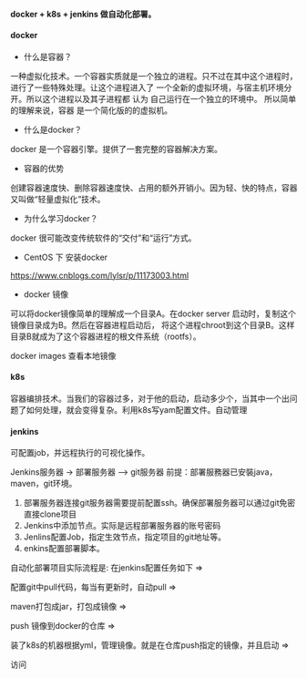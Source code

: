 #### docker + k8s + jenkins 做自动化部署。

#### docker ####

* 什么是容器？

一种虚拟化技术。一个容器实质就是一个独立的进程。只不过在其中这个进程时，进行了一些特殊处理。让这个进程进入了
一个全新的虚拟环境，与宿主机环境分开。所以这个进程以及其子进程都 认为 自己运行在一个独立的环境中。
所以简单的理解来说，容器 是一个简化版的的虚拟机。

* 什么是docker？

docker 是一个容器引擎。提供了一套完整的容器解决方案。

* 容器的优势

创建容器速度快、删除容器速度快、占用的额外开销小。因为轻、快的特点，容器又叫做“轻量虚拟化”技术。

* 为什么学习docker？

docker 很可能改变传统软件的“交付”和“运行”方式。

* CentOS 下 安装docker

https://www.cnblogs.com/lylsr/p/11173003.html

* docker 镜像

可以将docker镜像简单的理解成一个目录A。在docker server 启动时，复制这个镜像目录成为B。然后在容器进程启动后，
将这个进程chroot到这个目录B。这样目录B就成为了这个容器进程的根文件系统（rootfs）。

docker images 查看本地镜像



#### k8s ####

容器编排技术。当我们的容器过多，对于他的启动，启动多少个，当其中一个出问题了如何处理，就会变得复杂。利用k8s写yam配置文件。自动管理



#### jenkins ####
可配置job，并远程执行的可视化操作。

Jenkins服务器 -> 部署服务器 —> git服务器
前提：部署服務器已安裝java，maven，git环境。
1. 部署服务器连接git服务器需要提前配置ssh。确保部署服务器可以通过git免密直接clone项目
2. Jenkins中添加节点。实际是远程部署服务器的账号密码
3. Jenlins配置Job，指定生效节点，指定项目的git地址等。 
4. enkins配置部署脚本。






自动化部署项目实际流程是:
在jenkins配置任务如下 =>

配置git中pull代码，每当有更新时，自动pull  =>

maven打包成jar，打包成镜像  =>

push 镜像到docker的仓库 =>

装了k8s的机器根据yml，管理镜像。就是在仓库push指定的镜像，并且启动 =>

访问
